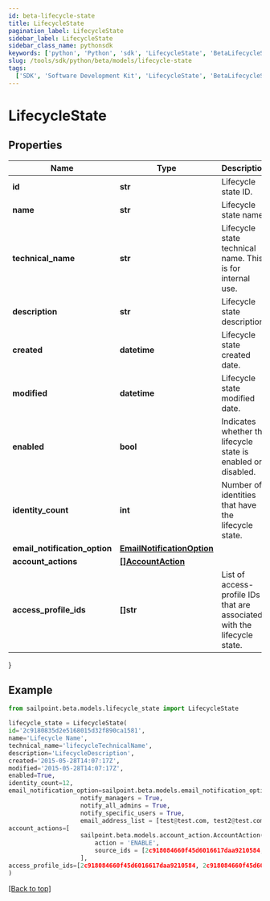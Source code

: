 ```yaml
---
id: beta-lifecycle-state
title: LifecycleState
pagination_label: LifecycleState
sidebar_label: LifecycleState
sidebar_class_name: pythonsdk
keywords: ['python', 'Python', 'sdk', 'LifecycleState', 'BetaLifecycleState']
slug: /tools/sdk/python/beta/models/lifecycle-state
tags:
  ['SDK', 'Software Development Kit', 'LifecycleState', 'BetaLifecycleState']
---
```


# LifecycleState

## Properties

| Name | Type | Description | Notes |
| --- | --- | --- | --- |
| **id** | **str** | Lifecycle state ID. | [optional] [readonly] |
| **name** | **str** | Lifecycle state name. | [optional] [readonly] |
| **technical_name** | **str** | Lifecycle state technical name. This is for internal use. | [optional] [readonly] |
| **description** | **str** | Lifecycle state description. | [optional] |
| **created** | **datetime** | Lifecycle state created date. | [optional] [readonly] |
| **modified** | **datetime** | Lifecycle state modified date. | [optional] [readonly] |
| **enabled** | **bool** | Indicates whether the lifecycle state is enabled or disabled. | [optional] [default to False] |
| **identity_count** | **int** | Number of identities that have the lifecycle state. | [optional] [readonly] |
| **email_notification_option** | [**EmailNotificationOption**](email-notification-option) |  | [optional] |
| **account_actions** | [**[]AccountAction**](account-action) |  | [optional] |
| **access_profile_ids** | **[]str** | List of access-profile IDs that are associated with the lifecycle state. | [optional] |

}

## Example

```python
from sailpoint.beta.models.lifecycle_state import LifecycleState

lifecycle_state = LifecycleState(
id='2c9180835d2e5168015d32f890ca1581',
name='Lifecycle Name',
technical_name='lifecycleTechnicalName',
description='LifecycleDescription',
created='2015-05-28T14:07:17Z',
modified='2015-05-28T14:07:17Z',
enabled=True,
identity_count=12,
email_notification_option=sailpoint.beta.models.email_notification_option.EmailNotificationOption(
                    notify_managers = True,
                    notify_all_admins = True,
                    notify_specific_users = True,
                    email_address_list = [test@test.com, test2@test.com], ),
account_actions=[
                    sailpoint.beta.models.account_action.AccountAction(
                        action = 'ENABLE',
                        source_ids = [2c918084660f45d6016617daa9210584, 2c918084660f45d6016617daa9210500], )
                    ],
access_profile_ids=[2c918084660f45d6016617daa9210584, 2c918084660f45d6016617daa9210500]
)

```

[[Back to top]](#)

